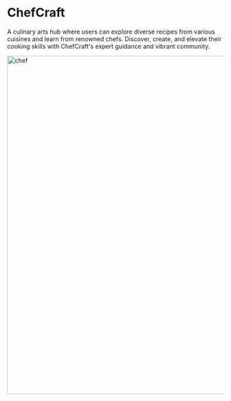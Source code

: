 # ChefCraft

A culinary arts hub where users can explore diverse recipes from various cuisines and learn from renowned chefs. Discover, create, and elevate their cooking skills with ChefCraft's expert guidance and vibrant community.

<img width="940" height="788" alt="chef" src="https://github.com/user-attachments/assets/eac5c977-9266-4c40-beb5-f3fcda3e04f2" />

